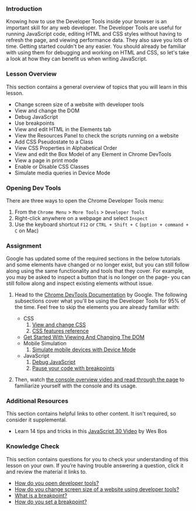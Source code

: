### Introduction

Knowing how to use the Developer Tools inside your browser is an important skill for any web developer. The Developer Tools are useful for running JavaScript code, editing HTML and CSS styles without having to refresh the page, and viewing performance data. They also save you lots of time. Getting started couldn't be any easier. You should already be familiar with using them for debugging and working on HTML and CSS, so let's take a look at how they can benefit us when writing JavaScript.

### Lesson Overview

This section contains a general overview of topics that you will learn in this lesson.

*  Change screen size of a website with developer tools
*  View and change the DOM
*  Debug JavaScript 
*  Use breakpoints
*  View and edit HTML in the Elements tab
*  View the Resources Panel to check the scripts running on a website 
*  Add CSS Pseudostate to a Class
*  View CSS Properties in Alphabetical Order
*  View and edit the Box Model of any Element in Chrome DevTools
*  View a page in print mode
*  Enable or Disable CSS Classes
*  Simulate media queries in Device Mode

### Opening Dev Tools

There are three ways to open the Chrome Developer Tools menu:

1.  From the `Chrome Menu` > `More Tools` > `Developer Tools`
2.  Right-click anywhere on a webpage and select `Inspect`
3.  Use the keyboard shortcut `F12` or `CTRL + Shift + C` (`option + command + C` on Mac)

### Assignment

<div class="lesson-content__panel" markdown="1">

Google has updated some of the required sections in the below tutorials and some elements have changed or no longer exist, but you can still follow along using the same functionality and tools that they cover. For example, you may be asked to inspect a button that is no longer on the page- you can still follow along and inspect existing elements without issue.

1.  Head to the [Chrome DevTools Documentation](https://developer.chrome.com/docs/devtools/) by Google. The following subsections cover what you'll be using the Developer Tools for 95% of the time.  Feel free to skip the elements you are already familiar with:
    -  CSS
        1.  [View and change CSS](https://developer.chrome.com/docs/devtools/css/)
        2.  [CSS features reference](https://developer.chrome.com/docs/devtools/css/reference/)
    -  [Get Started With Viewing And Changing The DOM](https://developer.chrome.com/docs/devtools/dom/)
    -  Mobile Simulation
        1.  [Simulate mobile devices with Device Mode](https://developer.chrome.com/docs/devtools/device-mode/)
    -  JavaScript
        1.  [Debug JavaScript](https://developer.chrome.com/docs/devtools/javascript/)
        2.  [Pause your code with breakpoints](https://developer.chrome.com/docs/devtools/javascript/breakpoints/)
        
2. Then, watch [the console overview video and read through the page](https://developer.chrome.com/docs/devtools/console/) to familiarize yourself with the console and its usage.

</div>

### Additional Resources

This section contains helpful links to other content. It isn't required, so consider it supplemental.

-  Learn 14 tips and tricks in this [JavaScript 30 Video](https://www.youtube.com/watch?v=xkzDaKwinA8) by Wes Bos

### Knowledge Check

This section contains questions for you to check your understanding of this lesson on your own. If you’re having trouble answering a question, click it and review the material it links to.

*   <a class="knowledge-check-link" href="#opening-dev-tools">How do you open developer tools? </a>
*   <a class="knowledge-check-link" href="https://developer.chrome.com/docs/devtools/device-mode/">How do you change screen size of a website using developer tools?</a>
*   <a class="knowledge-check-link" href="https://developer.chrome.com/docs/devtools/javascript/breakpoints/">What is a breakpoint?</a>
*   <a class="knowledge-check-link" href="https://developer.chrome.com/docs/devtools/javascript/breakpoints/#loc">How do you set a breakpoint?</a>
